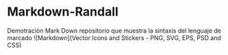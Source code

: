 # Markdown-Randall
Demotración Mark Down repositorio que muestra la sintaxis del lenguaje de marcado ![Markdown](Vector Icons and Stickers - PNG, SVG, EPS, PSD and CSS)
